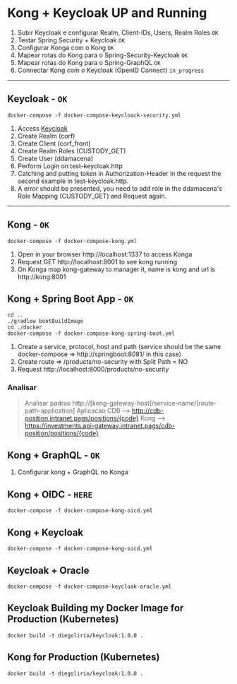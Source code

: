 # Kong + Keycloak UP and Running

1. Subir Keycloak e configurar Realm, Client-IDs, Users, Realm Roles `OK`
2. Testar Spring Security + Keycloak `OK`
3. Configurar Konga com o Kong `OK`
4. Mapear rotas do Kong para o Spring-Security-Keycloak `OK`
5. Mapear rotas do Kong para o Spring-GraphQL `OK`
6. Connectar Kong com o Keycloak (OpenID Connect) `in_progress`

---

## Keycloak - `OK`

```shell
docker-compose -f docker-compose-keycloack-security.yml
```

1. Access [Keycloak](http://localhost:8080)
2. Create Realm (corf)
3. Create Client (corf_front)
4. Create Realm Roles (CUSTODY_GET)
5. Create User (ddamacena)
6. Perform Login on test-keycloak.http
7. Catching and putting token in Authorization-Header in the request the second example in test-keycloak.http.    
8. A error should be presented, you need to add role in the ddamacena's Role Mapping (CUSTODY_GET) and Request again.

---

## Kong - `OK`
```shell
docker-compose -f docker-compose-kong.yml
```

1. Open in your browser http://localhost:1337 to access Konga
2. Request GET http://localhost:8001 to see kong running
3. On Konga map kong-gateway to manager it, name is kong and url is http://kong:8001

## Kong + Spring Boot App - `OK`

```shell
cd ..
./gradlew bootBuildImage
cd ./docker
docker-compose -f docker-compose-kong-spring-boot.yml
```

1. Create a service, protocol, host and path (service should be the same docker-compose => http://springboot:8081/ in this case)
2. Create route => /products/no-security with Split Path = NO
2. Request http://localhost:8000/products/no-security

### Analisar 
> Analisar padrao http://[kong-gateway-host]/service-name/[route-path-application]
> Aplicacao CDB --> http://cdb-position.intranet.pags/positions/{code}
> Kong --> https://investments.api-gateway.intranet.pags/cdb-position/positions/{code}

## Kong + GraphQL - `OK`

1. Configurar kong + GraphQL no Konga

## Kong + OIDC - `HERE`  

```shell
docker-compose -f docker-compose-kong-oicd.yml
```

## Kong + Keycloak

```shell
docker-compose -f docker-compose-kong-oicd.yml
```

## Keycloak + Oracle

```shell
docker-compose -f docker-compose-keycloak-oracle.yml
```

## Keycloak Building my Docker Image for Production (Kubernetes)

```shell
docker build -t diegolirio/keycloak:1.0.0 .
```

## Kong for Production (Kubernetes)

```shell
docker build -t diegolirio/keycloak:1.0.0 .
```